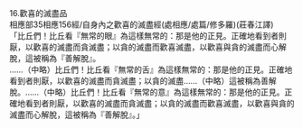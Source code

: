16.歡喜的滅盡品  
相應部35相應156經/自身內之歡喜的滅盡經(處相應/處篇/修多羅)(莊春江譯)  
「比丘們！比丘看『無常的眼』為這樣無常的：那是他的正見。正確地看到者則厭，以歡喜的滅盡而貪滅盡；以貪的滅盡而歡喜滅盡，以歡喜與貪的滅盡而心解脫，這被稱為『善解脫』。  
……（中略）比丘們！比丘看『無常的舌』為這樣無常的：那是他的正見。正確地看到者則厭，以歡喜的滅盡而貪滅盡；以貪的滅盡……（中略）這被稱為善解脫。……（中略）比丘們！比丘看『無常的意』為這樣無常的：那是他的正見。正確地看到者則厭，以歡喜的滅盡而貪滅盡；以貪的滅盡而歡喜滅盡，以歡喜與貪的滅盡而心解脫，這被稱為『善解脫』。」  
  
  
